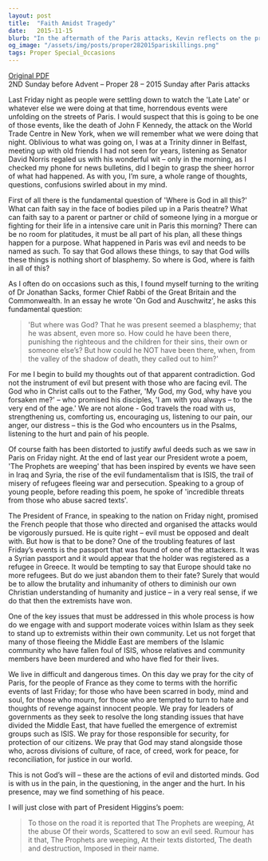 ```yaml
---
layout: post
title:  "Faith Amidst Tragedy"
date:   2015-11-15
blurb: "In the aftermath of the Paris attacks, Kevin reflects on the presence of God in the face of evil. He challenges the notion that such events are part of God's plan, instead emphasizing God's companionship in suffering. Drawing from Dr. Jonathan Sacks's writings and the President's poem, he calls for support of moderate voices within Islam and for unity in working towards peace and justice."
og_image: "/assets/img/posts/proper282015pariskillings.png"
tags: Proper Special_Occasions
---
```

[Original PDF](/assets/pdf/proper282015pariskillings.pdf)    
2ND Sunday before Advent – Proper 28 – 2015
Sunday after Paris attacks

Last Friday night as people were settling down to watch the 'Late Late' or whatever else we were doing at that time, horrendous events were unfolding on the streets of Paris. I would suspect that this is going to be one of those events, like the death of John F Kennedy, the attack on the World Trade Centre in New York, when we will remember what we were doing that night. Oblivious to what was going on, I was at a Trinity dinner in Belfast, meeting up with old friends I had not seen for years, listening as Senator David Norris regaled us with his wonderful wit – only in the morning, as I checked my phone for news bulletins, did I begin to grasp the sheer horror of what had happened. As with you, I’m sure, a whole range of thoughts, questions, confusions swirled about in my mind.

First of all there is the fundamental question of 'Where is God in all this?' What can faith say in the face of bodies piled up in a Paris theatre? What can faith say to a parent or partner or child of someone lying in a morgue or fighting for their life in a intensive care unit in Paris this morning? There can be no room for platitudes, it must be all part of his plan, all these things happen for a purpose. What happened in Paris was evil and needs to be named as such. To say that God allows these things, to say that God wills these things is nothing short of blasphemy. So where is God, where is faith in all of this?

As I often do on occasions such as this, I found myself turning to the writing of Dr Jonathan Sacks, former Chief Rabbi of the Great Britain and the Commonwealth. In an essay he wrote 'On God and Auschwitz', he asks this fundamental question:

> 'But where was God? That he was present seemed a blasphemy; that he was absent, even more so. How could he have been there, punishing the righteous and the children for their sins, their own or someone else’s? But how could he NOT have been there, when, from the valley of the shadow of death, they called out to him?'

For me I begin to build my thoughts out of that apparent contradiction. God not the instrument of evil but present with those who are facing evil. The God who in Christ calls out to the Father, 'My God, my God, why have you forsaken me?' – who promised his disciples, 'I am with you always – to the very end of the age.' We are not alone - God travels the road with us, strengthening us, comforting us, encouraging us, listening to our pain, our anger, our distress – this is the God who encounters us in the Psalms, listening to the hurt and pain of his people.

Of course faith has been distorted to justify awful deeds such as we saw in Paris on Friday night. At the end of last year our President wrote a poem, 'The Prophets are weeping' that has been inspired by events we have seen in Iraq and Syria, the rise of the evil fundamentalism that is ISIS, the trail of misery of refugees fleeing war and persecution. Speaking to a group of young people, before reading this poem, he spoke of 'incredible threats from those who abuse sacred texts'.

The President of France, in speaking to the nation on Friday night, promised the French people that those who directed and organised the attacks would be vigorously pursued. He is quite right – evil must be opposed and dealt with. But how is that to be done? One of the troubling features of last Friday’s events is the passport that was found of one of the attackers. It was a Syrian passport and it would appear that the holder was registered as a refugee in Greece. It would be tempting to say that Europe should take no more refugees. But do we just abandon them to their fate? Surely that would be to allow the brutality and inhumanity of others to diminish our own Christian understanding of humanity and justice – in a very real sense, if we do that then the extremists have won.

One of the key issues that must be addressed in this whole process is how do we engage with and support moderate voices within Islam as they seek to stand up to extremists within their own community. Let us not forget that many of those fleeing the Middle East are members of the Islamic community who have fallen foul of ISIS, whose relatives and community members have been murdered and who have fled for their lives.

We live in difficult and dangerous times. On this day we pray for the city of Paris, for the people of France as they come to terms with the horrific events of last Friday; for those who have been scarred in body, mind and soul, for those who mourn, for those who are tempted to turn to hate and thoughts of revenge against innocent people. We pray for leaders of governments as they seek to resolve the long standing issues that have divided the Middle East, that have fuelled the emergence of extremist groups such as ISIS. We pray for those responsible for security, for protection of our citizens. We pray that God may stand alongside those who, across divisions of culture, of race, of creed, work for peace, for reconciliation, for justice in our world.

This is not God’s will – these are the actions of evil and distorted minds. God is with us in the pain, in the questioning, in the anger and the hurt. In his presence, may we find something of his peace.

I will just close with part of President Higgins’s poem:

> To those on the road it is reported that
> The Prophets are weeping,
> At the abuse
> Of their words,
> Scattered to sow an evil seed.
> Rumour has it that,
> The Prophets are weeping,
> At their texts distorted,
> The death and destruction,
> Imposed in their name.
